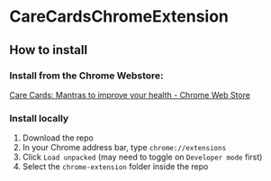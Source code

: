 # CareCardsChromeExtension
## How to install
### Install from the Chrome Webstore: 
[Care Cards: Mantras to improve your health - Chrome Web Store](https://chrome.google.com/webstore/detail/care-cards-mantras-to-imp/jhdkcefmdhigapihahbpcebjneijmaip?hl=en)

### Install locally
1. Download the repo
2. In your Chrome address bar, type `chrome://extensions`
3. Click `Load unpacked` (may need to toggle on `Developer mode` first)
4. Select the `chrome-extension` folder inside the repo
